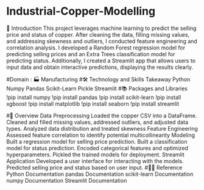 # Industrial-Copper-Modelling

📘 Introduction
This project leverages machine learning to predict the selling price and status of copper. After cleaning the data, filling missing values, and addressing skewness and outliers, I conducted feature engineering and correlation analysis. I developed a Random Forest regression model for predicting selling prices and an Extra Trees classification model for predicting status. Additionally, I created a Streamlit app that allows users to input data and obtain interactive predictions, displaying the results clearly.

#Domain : 🏭 Manufacturing
#🛠 Technology and Skills Takeaway
Python
Numpy
Pandas
Scikit-Learn
Pickle
Streamlit
#📚 Packages and Libraries
!pip install numpy
!pip install pandas
!pip install scikit-learn
!pip install xgboost
!pip install matplotlib
!pip install seaborn
!pip install streamlit

#📘 Overview
Data Preprocessing
Loaded the copper CSV into a DataFrame.
Cleaned and filled missing values, addressed outliers, and adjusted data types.
Analyzed data distribution and treated skewness
Feature Engineering
Assessed feature correlation to identify potential multicollinearity
Modeling
Built a regression model for selling price prediction.
Built a classification model for status prediction.
Encoded categorical features and optimized hyperparameters.
Pickled the trained models for deployment.
Streamlit Application
Developed a user interface for interacting with the models.
Predicted selling price and status based on user input.
#👨‍🏫 Reference
Python Documentation
pandas Documentation
scikit-learn Documentation
numpy Documentation
Streamlit Documentation
